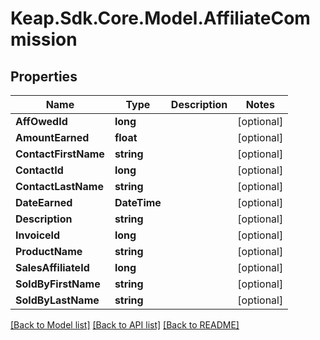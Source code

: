 # Keap.Sdk.Core.Model.AffiliateCommission

## Properties

Name | Type | Description | Notes
------------ | ------------- | ------------- | -------------
**AffOwedId** | **long** |  | [optional] 
**AmountEarned** | **float** |  | [optional] 
**ContactFirstName** | **string** |  | [optional] 
**ContactId** | **long** |  | [optional] 
**ContactLastName** | **string** |  | [optional] 
**DateEarned** | **DateTime** |  | [optional] 
**Description** | **string** |  | [optional] 
**InvoiceId** | **long** |  | [optional] 
**ProductName** | **string** |  | [optional] 
**SalesAffiliateId** | **long** |  | [optional] 
**SoldByFirstName** | **string** |  | [optional] 
**SoldByLastName** | **string** |  | [optional] 

[[Back to Model list]](../README.md#documentation-for-models) [[Back to API list]](../README.md#documentation-for-api-endpoints) [[Back to README]](../README.md)

